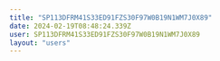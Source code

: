 ```yaml
---
title: "SP113DFRM41S33ED91FZS30F97W0B19N1WM7J0X89"
date: 2024-02-19T08:48:24.339Z
user: SP113DFRM41S33ED91FZS30F97W0B19N1WM7J0X89
layout: "users"
---
```

    